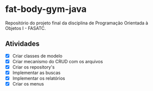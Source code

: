 # fat-body-gym-java

Repositório do projeto final da disciplina de Programação Orientada à Objetos I - FASATC.

## Atividades ##

- [x] Criar classes de modelo
- [x] Criar mecanismo do CRUD com os arquivos
- [x] Criar os repository's
- [x] Implementar as buscas
- [x] Implementar os relatórios 
- [x] Criar os menus
